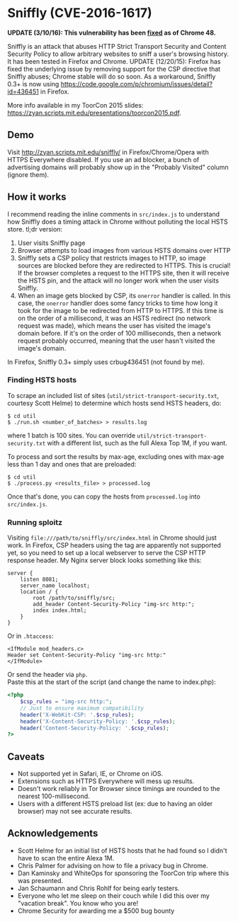 # Sniffly (CVE-2016-1617)

**UPDATE (3/10/16): This vulnerability has been
[fixed](https://bugs.chromium.org/p/chromium/issues/detail?id=544765) as of Chrome 48.**

Sniffly is an attack that abuses HTTP Strict Transport Security and Content
Security Policy to allow arbitrary websites to sniff a user's browsing history.
It has been tested in Firefox and Chrome. UPDATE (12/20/15): Firefox has fixed the underlying issue by removing support for the CSP directive that
Sniffly abuses; Chrome stable will do so soon. As a workaround, Sniffly 0.3+ is now using
https://code.google.com/p/chromium/issues/detail?id=436451 in Firefox.

More info available in my ToorCon 2015 slides:
https://zyan.scripts.mit.edu/presentations/toorcon2015.pdf.

## Demo

Visit http://zyan.scripts.mit.edu/sniffly/ in Firefox/Chrome/Opera with HTTPS
Everywhere disabled. If you use an ad blocker, a bunch of advertising domains
will probably show up in the "Probably Visited" column (ignore them).

## How it works

I recommend reading the inline comments in `src/index.js` to understand
how Sniffly does a timing attack in Chrome without
polluting the local HSTS store. tl;dr version:

1. User visits Sniffly page
2. Browser attempts to load images from various HSTS domains over HTTP
3. Sniffly sets a CSP policy that restricts images to HTTP, so image sources
   are blocked before they are redirected to HTTPS. This is crucial! If the
   browser completes a request to the HTTPS site, then it will receive the HSTS
   pin, and the attack will no longer work when the user visits Sniffly.
4. When an image gets blocked by CSP, its `onerror` handler is called. In
   this case, the `onerror` handler does some fancy tricks to time how long it
   took for the image to be redirected from HTTP to HTTPS. If this time is on
   the order of a millisecond, it was an HSTS redirect (no network request was
   made), which means the user
   has visited the image's domain before. If it's on the order of 100
   milliseconds, then a network request probably occurred, meaning that the
   user hasn't visited the image's domain.

In Firefox, Sniffly 0.3+ simply uses crbug436451 (not found by me).

### Finding HSTS hosts

To scrape an included list of sites (`util/strict-transport-security.txt`, courtesy Scott Helme) to determine which hosts send HSTS headers, do:

```
$ cd util
$ ./run.sh <number_of_batches> > results.log
```

where 1 batch is 100 sites. You can override
`util/strict-transport-security.txt` with a different list, such as the full
Alexa Top 1M, if you want.

To process and sort the results by max-age, excluding ones with max-age less
than 1 day and ones that are preloaded:

```
$ cd util
$ ./process.py <results_file> > processed.log
```

Once that's done, you can copy the hosts from `processed.log` into
`src/index.js`.


### Running sploitz

Visiting `file:///path/to/sniffly/src/index.html` in Chrome should just work.
In Firefox, CSP headers using the <meta> tag are apparently not supported yet,
so you need to set up a local webserver to serve the CSP HTTP response
header. My Nginx server block looks something like this:

```
server {
    listen 8081;
    server_name localhost;
    location / {
        root /path/to/sniffly/src;
        add_header Content-Security-Policy "img-src http:";
        index index.html;
    }
}
```

Or in `.htaccess`:

```
<IfModule mod_headers.c>
Header set Content-Security-Policy "img-src http:"
</IfModule>
```

Or send the header via `php`.  
Paste this at the start of the script (and change the name to index.php):

```php
<?php
    $csp_rules = "img-src http:";
    // Just to ensure maximum compatibility
    header('X-WebKit-CSP: '.$csp_rules);
    header('X-Content-Security-Policy: '.$csp_rules);
    header('Content-Security-Policy: '.$csp_rules);
?>
```

## Caveats

* Not supported yet in Safari, IE, or Chrome on iOS.
* Extensions such as HTTPS Everywhere will mess up results.
* Doesn't work reliably in Tor Browser since timings are rounded to the nearest
  100-millisecond.
* Users with a different HSTS preload list (ex: due to having an older browser)
  may not see accurate results.


## Acknowledgements

* Scott Helme for an initial list of HSTS hosts that he had found so I didn't
  have to scan the entire Alexa 1M.
* Chris Palmer for advising on how to file a privacy bug in Chrome.
* Dan Kaminsky and WhiteOps for sponsoring the ToorCon trip where this was
  presented.
* Jan Schaumann and Chris Rohlf for being early testers.
* Everyone who let me sleep on their couch while I did this over my "vacation break". You know who you are!
* Chrome Security for awarding me a $500 bug bounty
